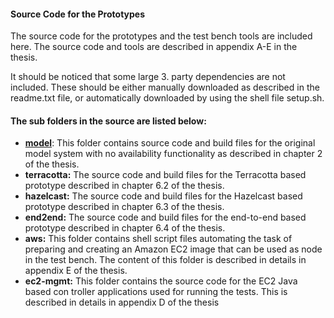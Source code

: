#### Source Code for the Prototypes

The source code for the prototypes and the test bench tools are included here. The source code and tools are described in appendix A-E in the thesis.

It should be noticed that some large 3. party dependencies are
not included. These should be either manually downloaded as
described in the readme.txt file, or automatically downloaded by using
the shell file setup.sh.

#### The sub folders in the source are listed below:

* [**model**](https://github.com/morten-andersen/master-thesis/tree/main/source/model): This folder contains source code and build files for the original model system with no availability functionality as described in chapter 2 of the thesis.
* **terracotta:** The source code and build files for the Terracotta based prototype described in chapter 6.2 of the thesis.
* **hazelcast:** The source code and build files for the Hazelcast based prototype described in chapter 6.3 of the thesis.
* **end2end:** The source code and build files for the end-to-end based prototype described in chapter 6.4 of the thesis.
* **aws:** This folder contains shell script files automating the task of preparing and creating an Amazon EC2 image that can be used as node in the test bench. The content of this folder is described in details in appendix E of the thesis.
* **ec2-mgmt:** This folder contains the source code for the EC2 Java based con troller applications used for running the tests. This is described in details in appendix D of the thesis
